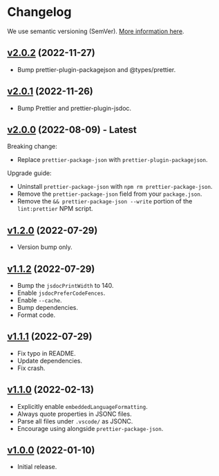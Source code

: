 # Changelog

We use semantic versioning (SemVer). [More information here](https://semver.org/).

## [v2.0.2](https://www.npmjs.com/package/@redguy12/prettier-config/v/2.0.2) (2022-11-27)

-   Bump prettier-plugin-packagejson and @types/prettier.

## [v2.0.1](https://www.npmjs.com/package/@redguy12/prettier-config/v/2.0.1) (2022-11-26)

-   Bump Prettier and prettier-plugin-jsdoc.


## [v2.0.0](https://www.npmjs.com/package/@redguy12/prettier-config/v/2.0.0) (2022-08-09) - **Latest**

Breaking change:

-   Replace `prettier-package-json` with `prettier-plugin-packagejson`.

Upgrade guide:

-   Uninstall `prettier-package-json` with `npm rm prettier-package-json`.
-   Remove the `prettier-package-json` field from your `package.json`.
-   Remove the `&& prettier-package-json --write` portion of the `lint:prettier` NPM script.

## [v1.2.0](https://www.npmjs.com/package/@redguy12/prettier-config/v/1.2.0) (2022-07-29)

-   Version bump only.

## [v1.1.2](https://www.npmjs.com/package/@redguy12/prettier-config/v/1.1.2) (2022-07-29)

-   Bump the `jsdocPrintWidth` to 140.
-   Enable `jsdocPreferCodeFences`.
-   Enable `--cache`.
-   Bump dependencies.
-   Format code.

## [v1.1.1](https://www.npmjs.com/package/@redguy12/prettier-config/v/1.1.1) (2022-07-29)

-   Fix typo in README.
-   Update dependencies.
-   Fix crash.

## [v1.1.0](https://www.npmjs.com/package/@redguy12/prettier-config/v/1.1.0) (2022-02-13)

-   Explicitly enable `embeddedLanguageFormatting`.
-   Always quote properties in JSONC files.
-   Parse all files under `.vscode/` as JSONC.
-   Encourage using alongside `prettier-package-json`.

## [v1.0.0](https://www.npmjs.com/package/@redguy12/prettier-config/v/1.0.0) (2022-01-10)

-   Initial release.
